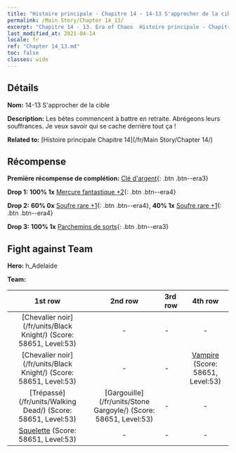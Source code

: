```yaml
---
title: "Histoire principale - Chapitre 14 - 14-13 S'approcher de la cible"
permalink: /Main Story/Chapter 14_13/
excerpt: "Chapitre 14 - 13. Era of Chaos  Histoire principale - Chapitre 14_13. 14-13 S'approcher de la cible"
last_modified_at: 2021-04-14
locale: fr
ref: "Chapter 14_13.md"
toc: false
classes: wide
---
```


## Détails

 **Nom:** 14-13 S'approcher de la cible

 **Description:** Les bêtes commencent à battre en retraite. Abrégeons leurs souffrances. Je veux savoir qui se cache derrière tout ça !

 **Related to:** [Histoire principale Chapitre 14](/fr/Main Story/Chapter 14/)

## Récompense

 **Première récompense de complétion:** [Clé d'argent](/fr/Items/con_693/){: .btn .btn--era3}

 **Drop 1:** **100% 1x** [Mercure fantastique +2](/fr/Items/mat_49/){: .btn .btn--era4}

 **Drop 2:** **60% 0x** [Soufre rare +1](/fr/Items/mat_43/){: .btn .btn--era4}, **40% 1x** [Soufre rare +1](/fr/Items/mat_43/){: .btn .btn--era4}

 **Drop 3:** **100% 1x** [Parchemins de sorts](/fr/Items/con_694/){: .btn .btn--era3}


## Fight against Team
 **Hero:** h_Adelaide

 **Team:**


  | 1st row | 2nd row | 3rd row | 4th row |
  |:----:|:----:|:----|:----:|
  | [Chevalier noir](/fr/units/Black Knight/) (Score: 58651, Level:53)  | - | - | - |
  | [Chevalier noir](/fr/units/Black Knight/) (Score: 58651, Level:53)  | - | - | [Vampire](/fr/units/Vampire/) (Score: 58651, Level:53)  |
  | [Trépassé](/fr/units/Walking Dead/) (Score: 58651, Level:53)  | [Gargouille](/fr/units/Stone Gargoyle/) (Score: 58651, Level:53)  | - | - |
  | [Squelette](/fr/units/Skeleton/) (Score: 58651, Level:53)  | - | - | - |


